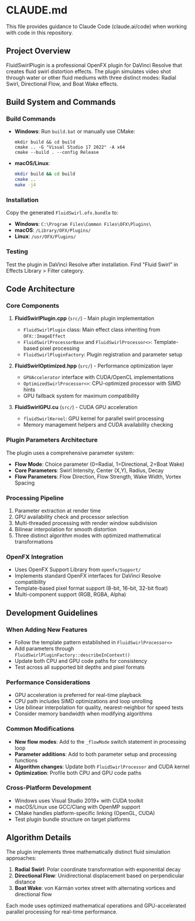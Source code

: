 # CLAUDE.md

This file provides guidance to Claude Code (claude.ai/code) when working with code in this repository.

## Project Overview

FluidSwirlPlugin is a professional OpenFX plugin for DaVinci Resolve that creates fluid swirl distortion effects. The plugin simulates video shot through water or other fluid mediums with three distinct modes: Radial Swirl, Directional Flow, and Boat Wake effects.

## Build System and Commands

### Build Commands
- **Windows**: Run `build.bat` or manually use CMake:
  ```batch
  mkdir build && cd build
  cmake .. -G "Visual Studio 17 2022" -A x64
  cmake --build . --config Release
  ```
- **macOS/Linux**: 
  ```bash
  mkdir build && cd build
  cmake ..
  make -j4
  ```

### Installation
Copy the generated `FluidSwirl.ofx.bundle` to:
- **Windows**: `C:\Program Files\Common Files\OFX\Plugins\`
- **macOS**: `/Library/OFX/Plugins/`
- **Linux**: `/usr/OFX/Plugins/`

### Testing
Test the plugin in DaVinci Resolve after installation. Find "Fluid Swirl" in Effects Library > Filter category.

## Code Architecture

### Core Components

1. **FluidSwirlPlugin.cpp** (`src/`) - Main plugin implementation
   - `FluidSwirlPlugin` class: Main effect class inheriting from `OFX::ImageEffect`
   - `FluidSwirlProcessorBase` and `FluidSwirlProcessor<>`: Template-based pixel processing
   - `FluidSwirlPluginFactory`: Plugin registration and parameter setup

2. **FluidSwirlOptimized.hpp** (`src/`) - Performance optimization layer
   - `GPUAccelerator` interface with CUDA/OpenCL implementations
   - `OptimizedSwirlProcessor<>`: CPU-optimized processor with SIMD hints
   - GPU fallback system for maximum compatibility

3. **FluidSwirlGPU.cu** (`src/`) - CUDA GPU acceleration
   - `fluidSwirlKernel`: GPU kernel for parallel swirl processing
   - Memory management helpers and CUDA availability checking

### Plugin Parameters Architecture
The plugin uses a comprehensive parameter system:
- **Flow Mode**: Choice parameter (0=Radial, 1=Directional, 2=Boat Wake)
- **Core Parameters**: Swirl Intensity, Center (X,Y), Radius, Decay
- **Flow Parameters**: Flow Direction, Flow Strength, Wake Width, Vortex Spacing

### Processing Pipeline
1. Parameter extraction at render time
2. GPU availability check and processor selection
3. Multi-threaded processing with render window subdivision
4. Bilinear interpolation for smooth distortion
5. Three distinct algorithm modes with optimized mathematical transformations

### OpenFX Integration
- Uses OpenFX Support Library from `openfx/Support/`
- Implements standard OpenFX interfaces for DaVinci Resolve compatibility
- Template-based pixel format support (8-bit, 16-bit, 32-bit float)
- Multi-component support (RGB, RGBA, Alpha)

## Development Guidelines

### When Adding New Features
- Follow the template pattern established in `FluidSwirlProcessor<>`
- Add parameters through `FluidSwirlPluginFactory::describeInContext()`
- Update both CPU and GPU code paths for consistency
- Test across all supported bit depths and pixel formats

### Performance Considerations
- GPU acceleration is preferred for real-time playback
- CPU path includes SIMD optimizations and loop unrolling
- Use bilinear interpolation for quality, nearest-neighbor for speed tests
- Consider memory bandwidth when modifying algorithms

### Common Modifications
- **New flow modes**: Add to the `_flowMode` switch statement in processing loop
- **Parameter additions**: Add to both parameter setup and processing functions
- **Algorithm changes**: Update both `FluidSwirlProcessor` and CUDA kernel
- **Optimization**: Profile both CPU and GPU code paths

### Cross-Platform Development
- Windows uses Visual Studio 2019+ with CUDA toolkit
- macOS/Linux use GCC/Clang with OpenMP support
- CMake handles platform-specific linking (OpenGL, CUDA)
- Test plugin bundle structure on target platforms

## Algorithm Details

The plugin implements three mathematically distinct fluid simulation approaches:

1. **Radial Swirl**: Polar coordinate transformation with exponential decay
2. **Directional Flow**: Unidirectional displacement based on perpendicular distance
3. **Boat Wake**: von Kármán vortex street with alternating vortices and directional flow

Each mode uses optimized mathematical operations and GPU-accelerated parallel processing for real-time performance.